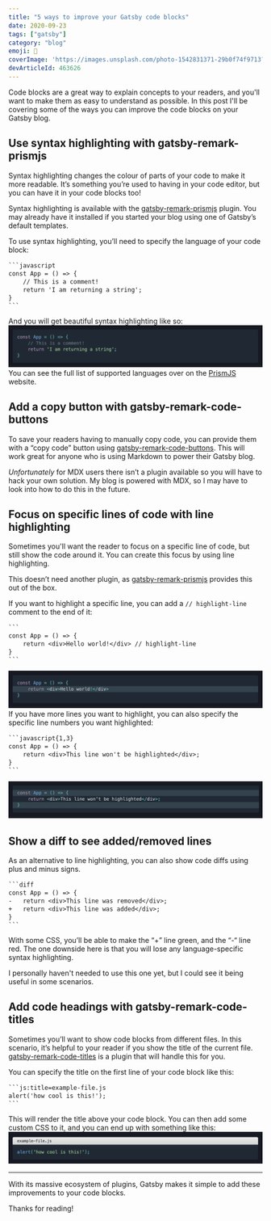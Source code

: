 ```yaml
---
title: "5 ways to improve your Gatsby code blocks"
date: 2020-09-23
tags: ["gatsby"]
category: "blog"
emoji: 🦋
coverImage: 'https://images.unsplash.com/photo-1542831371-29b0f74f9713?ixlib=rb-1.2.1&ixid=eyJhcHBfaWQiOjEyMDd9&auto=format&fit=crop&w=1950&q=80'
devArticleId: 463626
---
```


Code blocks are a great way to explain concepts to your readers, and you'll want to make them as easy to understand as possible. In this post I'll be covering some of the ways you can improve the code blocks on your Gatsby blog.
## Use syntax highlighting with gatsby-remark-prismjs
Syntax highlighting changes the colour of parts of your code to make it more readable. It’s something you’re used to having in your code editor, but you can have it in your code blocks too!

Syntax highlighting is available with the [gatsby-remark-prismjs](https://www.gatsbyjs.com/plugins/gatsby-remark-prismjs/) plugin. You may already have it installed if you started your blog using one of Gatsby’s default templates.

To use syntax highlighting, you’ll need to specify the language of your code block: 
````
```javascript
const App = () => {
    // This is a comment!
    return 'I am returning a string';
}
```
````
And you will get beautiful syntax highlighting like so:
![](./syntax-highlighting.png)
You can see the full list of supported languages over on the [PrismJS](https://prismjs.com/#supported-languages) website.

## Add a copy button with gatsby-remark-code-buttons
To save your readers having to manually copy code, you can provide them with a “copy code” button using [gatsby-remark-code-buttons](https://www.gatsbyjs.com/plugins/gatsby-remark-code-buttons/).
This will work great for anyone who is using Markdown to power their Gatsby blog. 

_Unfortunately_ for MDX users there isn’t a plugin available so you will have to hack your own solution. My blog is powered with MDX, so I may have to look into how to do this in the future.

## Focus on specific lines of code with line highlighting
Sometimes you'll want the reader to focus on a specific line of code, but still show the code around it. You can create this focus by using line highlighting.

This doesn’t need another plugin, as [gatsby-remark-prismjs](https://www.gatsbyjs.com/plugins/gatsby-remark-prismjs/#line-highlighting) provides this out of the box. 

If you want to highlight a specific line, you can add a `// highlight-line` comment to the end of it:
````
```
const App = () => {
    return <div>Hello world!</div> // highlight-line
}
```
````
![](./line-highlighting.png)
If you have more lines you want to highlight, you can also specify the specific line numbers you want highlighted:
````
```javascript{1,3}
const App = () => {
	return <div>This line won't be highlighted</div>;
}
```
````
![](./multi-line-highlighting.png)
## Show a diff to see added/removed lines
As an alternative to line highlighting, you can also show code diffs using plus and minus signs.
````
```diff
const App = () => {
-	return <div>This line was removed</div>;
+	return <div>This line was added</div>;
}
```
````
With some CSS, you’ll be able to make the “+” line green, and the “-“ line red. The one downside here is that you will lose any language-specific syntax highlighting. 

I personally haven't needed to use this one yet, but I could see it being useful in some scenarios.

## Add code headings with gatsby-remark-code-titles
Sometimes you’ll want to show code blocks from different files. In this scenario, it’s helpful to your reader if you show the title of the current file. [gatsby-remark-code-titles](https://www.gatsbyjs.com/plugins/gatsby-remark-code-titles/) is a plugin that will handle this for you.

You can specify the title on the first line of your code block like this:
````
```js:title=example-file.js
alert('how cool is this!');
```
````
This will render the title above your code block. You can then add some custom CSS to it, and you can end up with something like this:
![](./code-title.png)

---

With its massive ecosystem of plugins, Gatsby makes it simple to add these improvements to your code blocks. 

Thanks for reading!



